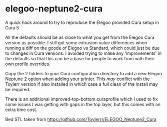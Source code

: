 # elegoo-neptune2-cura
A quick hack around to try to reproduce the Elegoo provided Cura setup in Cura 5

All the defaults should be as close to what you get from the Elegoo Cura version as possible.  I still got some extrusion value differences when running a diff on the gcode of Elegoo vs Standard, which could just be due to changes in Cura versions.
I avoided trying to make any 'improvements' in the defaults so that this can be a base for people to work from with their own profile overrides.

Copy the 2 folders to your Cura configuration directory to add a new Elegoo Neptune 2 option when adding your printer.  This _may_ conflict with the Toylerr version if also installed in which case a full clean of the install may be required.

There is an additional improved-top-bottom.curaprofile which I used to fix some issues I was getting with gaps in the top layer, but this comes with an extra time cost.

Bed STL taken from https://github.com/Toylerrr/ELEGOO_Neptune2_Cura
